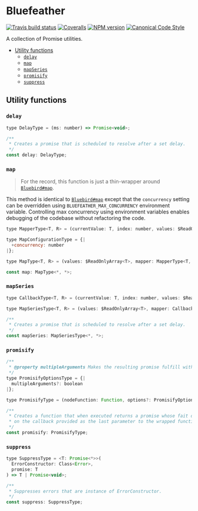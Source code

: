 # Bluefeather

[![Travis build status](http://img.shields.io/travis/gajus/bluefeather/master.svg?style=flat-square)](https://travis-ci.org/gajus/bluefeather)
[![Coveralls](https://img.shields.io/coveralls/gajus/bluefeather.svg?style=flat-square)](https://github.com/gajus/bluefeather)
[![NPM version](http://img.shields.io/npm/v/bluefeather.svg?style=flat-square)](https://www.npmjs.org/package/bluefeather)
[![Canonical Code Style](https://img.shields.io/badge/code%20style-canonical-blue.svg?style=flat-square)](https://github.com/gajus/canonical)

A collection of Promise utilities.

* [Utility functions](#utility-functions)
  * [`delay`](#delay)
  * [`map`](#map)
  * [`mapSeries`](#mapseries)
  * [`promisify`](#promisify)
  * [`suppress`](#suppress)

## Utility functions

### `delay`

```js
type DelayType = (ms: number) => Promise<void>;

/**
 * Creates a promise that is scheduled to resolve after a set delay.
 */
const delay: DelayType;

```

### `map`

> For the record, this function is just a thin-wrapper around [`Bluebird#map`](http://bluebirdjs.com/docs/api/promise.map.html).

This method is identical to [`Bluebird#map`](http://bluebirdjs.com/docs/api/promise.map.html) except that the `concurrency` setting can be overridden using `BLUEFEATHER_MAX_CONCURRENCY` environment variable. Controlling max concurrency using environment variables enables debugging of the codebase without refactoring the code.

```js
type MapperType<T, R> = (currentValue: T, index: number, values: $ReadOnlyArray<T>) => R;

type MapConfigurationType = {|
  +concurrency: number
|};

type MapType<T, R> = (values: $ReadOnlyArray<T>, mapper: MapperType<T, R>, configuration?: MapConfigurationType) => Promise<$ReadOnlyArray<R>>;

const map: MapType<*, *>;

```

### `mapSeries`

```js
type CallbackType<T, R> = (currentValue: T, index: number, values: $ReadOnlyArray<T>) => R;

type MapSeriesType<T, R> = (values: $ReadOnlyArray<T>, mapper: CallbackType<T, R>) => Promise<$ReadOnlyArray<R>>;

/**
 * Creates a promise that is scheduled to resolve after a set delay.
 */
const mapSeries: MapSeriesType<*, *>;

```

### `promisify`

```js
/**
 * @property multipleArguments Makes the resulting promise fulfill with an array of the callback's success value(s).
 */
type PromisifyOptionsType = {|
  multipleArguments?: boolean
|};

type PromisifyType = (nodeFunction: Function, options?: PromisifyOptionsType) => Function;

/**
 * Creates a function that when executed returns a promise whose fait depends
 * on the callback provided as the last parameter to the wrapped function.
 */
const promisify: PromisifyType;

```

### `suppress`

```js
type SuppressType = <T: Promise<*>>(
  ErrorConstructor: Class<Error>,
  promise: T
) => T | Promise<void>;

/**
 * Suppresses errors that are instance of ErrorConstructor.
 */
const suppress: SuppressType;

```
